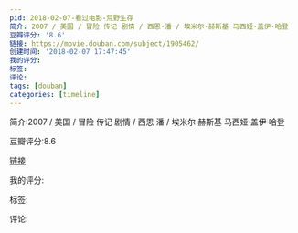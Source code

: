 ```yaml
---
pid: 2018-02-07-看过电影-荒野生存
简介: 2007 / 美国 / 冒险 传记 剧情 / 西恩·潘 / 埃米尔·赫斯基 马西娅·盖伊·哈登
豆瓣评分: '8.6'
链接: https://movie.douban.com/subject/1905462/
创建时间: '2018-02-07 17:47:45'
我的评分:
标签:
评论:
tags: [douban]
categories: [timeline]
---
```

简介:2007 / 美国 / 冒险 传记 剧情 / 西恩·潘 / 埃米尔·赫斯基 马西娅·盖伊·哈登

豆瓣评分:8.6

[链接](https://movie.douban.com/subject/1905462/)

我的评分:

标签:

评论:

